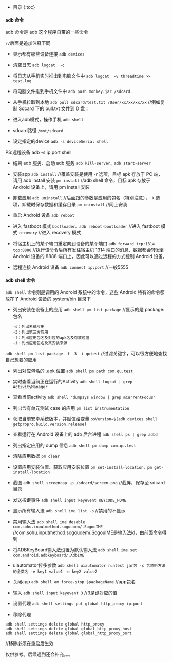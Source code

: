 * 目录
{:toc}

#### adb 命令

adb 命令是 adb 这个程序自带的一些命令

`//`后面是追加注释下同


* 显示都有哪些设备连接
```adb devices ```

* 清空日志
```adb logcat  -c```

* 将日志从手机实时推出到电脑文件中
```adb logcat  -v threadtime >> test.log```

* 将电脑文件推到手机文件中
```adb push monkey.jar /sdcard```

* 从手机拉取到本地
```adb pull sdcard/test.txt /User/xx/xx/xx/xx``` //例如复制 Sdcard 下的 pull.txt 文件到 D 盘：

* 进入adb模式，操作手机
```adb shell```

* sdcard路径
`````/mnt/sdcard`````

* 设定指定的device
```adb -s deviceSerial shell```

PS:远程设备 adb -s ip:port shell

*  结束 adb 服务、启动 adb 服务
```adb kill-server、adb start-server```

* 安装app
```adb install``` //覆盖安装是使用 -r 选项，目标 apk 存放于 PC 端，请用 adb install 安装
```pm install``` //adb shell 命令，目标 apk 存放于 Android 设备上，请用 pm install 安装

* 卸载应用
```adb uninstall``` //后面跟的参数是应用的包名（特别注意），-k 选项，卸载时保存数据和缓存目录
```pm uninstall``` //同上安装

* 重启 Android 设备
```adb reboot```

* 进入 fastboot 模式
```bootloader、adb reboot-bootloader``` //进入 fastboot 模式
```recovery``` //进入 recovery 模式

* 将宿主机上的某个端口重定向到设备的某个端口
```adb forward tcp:1314 tcp:8888``` //执行该命令后所有发往宿主机 1314 端口的消息、数据都会转发到 Android 设备的 8888 端口上，因此可以通过远程的方式控制 Android 设备。
                                
* 远程连接 Android 设备
```adb connect ip:port``` //一般5555

#### adb shell 命令

```adb shell``` 命令则是调用的 Android 系统中的命令，这些 Android 特有的命令都放在了 Android 设备的 system/bin 目录下

*  列出安装在设备上的应用
```adb shell pm list package``` //显示的是 package:包名
    
    ```
    -s：列出系统应用
    -3：列出第三方应用
    -f：列出应用包名及对应的apk名及存放位置
    -i：列出应用包名及其安装来源
    ```
    
```adb shell pm list package -f -3 -i qutest``` //过滤关键字，可以很方便地查找自己想要的应用

* 列出对应包名的 .apk 位置
```adb shell pm path com.qu.test```

* 实时查看当前正在运行的Activity
```adb shell logcat | grep ActivityManager```

* 查看当前activity
```adb shell "dumpsys window | grep mCurrentFocus"```

* 列出含有单元测试 case 的应用
```pm list instrumentation```

* 获取当前安卓系统版本，并赋值给变量
```osVersion=$(adb devices shell getpropro.build.version.release)```

* 查看运行在 Android 设备上的 adb 后台进程
```adb shell ps | grep adbd```

* 列出指定应用的 dump 信息
```adb shell pm dump com.qu.test```

* 清除应用数据
```pm clear```

* 设置应用安装位置、获取应用安装位置
```pm set-install-location、pm get-install-location```

* 截图
```adb shell screencap -p /sdcard/screen.png``` //截屏，保存至 sdcard 目录
                                            
* 发送按键事件
```adb shell input keyevent KEYCODE_HOME```

* 显示所有输入法
```adb shell ime list -s``` //禁用的不显示

* 禁用输入法
```adb shell ime desable com.sohu.inputmethod.sogouoem/.SogouIME``` //com.sohu.inputmethod.sogouoem/.SogouIME是输入法id，由前面命令得到

* 将ADBKeyBoard输入法设置为默认输入法
```adb shell ime set com.android.adbkeyboard/.AdbIME```

* uiautomator传多参数
```adb shell uiautomator runtest jar包 -c 含监听方法的全类名 -e key1 value1 -e key2 value2```

* 关闭app
```adb shell am force-stop $packageName``` //app包名

* 输入
```adb shell input keyevent 3``` //3是键对应的值

* 设置代理
```adb shell settings put global http_proxy ip:port```

* 移除代理
```
adb shell settings delete global http_proxy
adb shell settings delete global global_http_proxy_host
adb shell settings delete global global_http_proxy_port 
```
//移除必须在重启后生效

仅供参考。后续遇到还会补充。。。
















